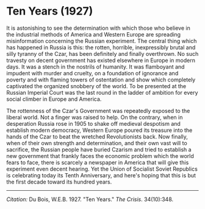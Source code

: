 <!--
title:   Ten Years
author:  Du Bois, W.E.B.
journal: The Crisis
year:    1927
volume:  34
issue:   10
pages:   348
-->
# Ten Years (1927)

It is astonishing to see the determination with which those who believe in the industrial methods of America and Western Europe are spreading misinformation concerning the Russian experiment. The central thing which has happened in Russia is this: the rotten, horrible, inexpressibly brutal and silly tyranny of the Czar, has been definitely and finally overthrown. No such travesty on decent government has existed elsewhere in Europe in modern days. It was a stench in the nostrils of humanity. It was flamboyant and impudent with murder and cruelty, on a foundation of ignorance and poverty and with flaming towers of ostentation and show which completely captivated the organized snobbery of the world. To be presented at the Russian Imperial Court was the last round in the ladder of ambition for every social climber in Europe and America. 

The rottenness of the Czar's Government was repeatedly exposed to the liberal world. Not a finger was raised to help. On the contrary, when in desperation Russia rose in 1905 to shake off medieval despotism and establish modern democracy, Western Europe poured its treasure into the hands of the Czar to beat the wretched Revolutionists back. Now finally, when of their own strength and determination, and their own vast will to sacrifice, the Russian people have buried Czarism and tried to establish a new government that frankly faces the economic problem which the world fears to face, there is scarcely a newspaper in America that will give this experiment even decent hearing. Yet the Union of Socialist Soviet Republics is celebrating today its Tenth Anniversary, and here's hoping that this is but the first decade toward its hundred years. 

_________________
*Citation:* Du Bois, W.E.B. 1927. "Ten Years." *The Crisis*. 34(10):348.